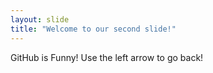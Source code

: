 ```yaml
---
layout: slide
title: "Welcome to our second slide!"
---
```

GitHub is Funny!
Use the left arrow to go back!

